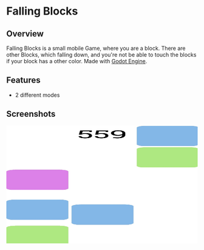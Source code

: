# Falling Blocks

## Overview
Falling Blocks is a small mobile Game, where you are a block. There are other Blocks, which falling down, and you're not be able to touch the blocks if your block has a other color. Made with <a href="https://github.com/godotengine/godot">Godot Engine</a>. 

## Features
- 2 different modes


## Screenshots
<img src="https://github.com/Sajeg/falling-blocks/blob/main/screenshots/screen_1.jpg" title="screenshots_1" alt="Screenshot 1" height="310px" width="550px">
